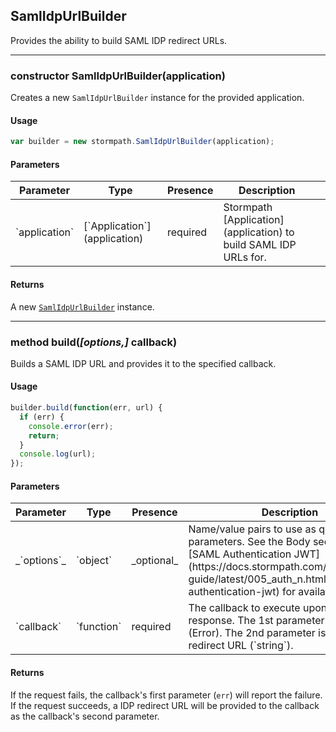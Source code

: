 ## SamlIdpUrlBuilder

Provides the ability to build SAML IDP redirect URLs.

---


<a name="constructor"></a>
### <span class="member">constructor</span> SamlIdpUrlBuilder(application)

Creates a new `SamlIdpUrlBuilder` instance for the provided application.


#### Usage

```javascript
var builder = new stormpath.SamlIdpUrlBuilder(application);
```


#### Parameters

<table class="table table-striped table-hover table-curved">
  <thead>
    <tr>
      <th>Parameter</th>
      <th>Type</th>
      <th>Presence</th>
      <th>Description<th>
    </tr>
  </thead>
  <tbody>
    <tr>
      <td>`application`</td>
      <td>[`Application`](application)</td>
      <td>required</td>
      <td>Stormpath [Application](application) to build SAML IDP URLs for.</td>
    </tr>
  </tbody>
</table>


#### Returns

A new [`SamlIdpUrlBuilder`](samlIdpUrlBuilder) instance.

---


<a name="build"></a>
### <span class="member">method</span> build(*[options,]* callback)

Builds a SAML IDP URL and provides it to the specified callback.


#### Usage

```javascript
builder.build(function(err, url) {
  if (err) {
    console.error(err);
    return;
  }
  console.log(url);
});
```


#### Parameters

<table class="table table-striped table-hover table-curved">
  <thead>
    <tr>
      <th>Parameter</th>
      <th>Type</th>
      <th>Presence</th>
      <th>Description<th>
    </tr>
  </thead>
  <tbody>
    <tr>
      <td>_`options`_</td>
      <td>`object`</td>
      <td>_optional_</td>
      <td>Name/value pairs to use as query parameters. See the Body section of [SAML Authentication JWT](https://docs.stormpath.com/rest/product-guide/latest/005_auth_n.html#saml-authentication-jwt) for available options.</td>
    </tr>
    <tr>
      <td>`callback`</td>
      <td>`function`</td>
      <td>required</td>
      <td>The callback to execute upon server response. The 1st parameter is an [error](Error).  The 2nd parameter is an IDP redirect URL (`string`).</td>
    </tr>
  </tbody>
</table>


#### Returns

If the request fails, the callback's first parameter (`err`) will report the
failure.  If the request succeeds, a IDP redirect URL will be provided to
the callback as the callback's second parameter.
